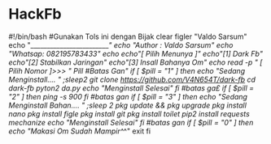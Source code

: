 # HackFb
#!/bin/bash
#Gunakan Tols ini dengan Bijak
clear
figler "Valdo Sarsum"
echo "_________________________"
echo "Author : Valdo Sarsum"
echo "Whatsap: 082195783433"
echo
echo"[ Pilih Menunya ]"
echo"[1] Dark Fb"
echo"[2] Stabilkan Jaringan"
echo"[3] Insall Bahanya Om"
echo
read -p " [ Pilih Nomor ]>>> " Pill
#Batas Gan"
if [ $pill = "1" ]
then
echo "Sedang Menginstall.... " ;sleep2
git clone https://github.com/V4N654T/dark-fb
cd dark-fb
pyton2 da.py
echo "Menginstall Selesai"
fi
#batas ga£
if [ $pill = "2"  ]
then
ping -s 900
fi
#batas gan
if [ $pill = "3" ]
then
echo "Sedang Menginstall Bahan.... " ;sleep 2
pkg update && pkg upgrade
pkg install nano
pkg install figle
pkg install git
pkg install toilet
pip2 install requests mechanize
echo "Menginstall Selesai"
fi
#batas gan
if [ $pill = "0" ]
then
echo "Makasi Om Sudah Mampir^_^"
exit
fi
